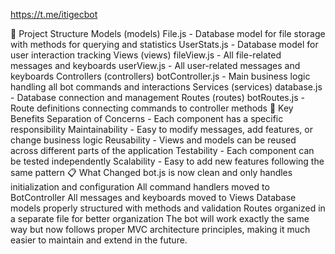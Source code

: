 https://t.me/itigecbot

📁 Project Structure
Models (models)
File.js - Database model for file storage with methods for querying and statistics
UserStats.js - Database model for user interaction tracking
Views (views)
fileView.js - All file-related messages and keyboards
userView.js - All user-related messages and keyboards
Controllers (controllers)
botController.js - Main business logic handling all bot commands and interactions
Services (services)
database.js - Database connection and management
Routes (routes)
botRoutes.js - Route definitions connecting commands to controller methods
🔧 Key Benefits
Separation of Concerns - Each component has a specific responsibility
Maintainability - Easy to modify messages, add features, or change business logic
Reusability - Views and models can be reused across different parts of the application
Testability - Each component can be tested independently
Scalability - Easy to add new features following the same pattern
📋 What Changed
bot.js is now clean and only handles initialization and configuration
All command handlers moved to BotController
All messages and keyboards moved to Views
Database models properly structured with methods and validation
Routes organized in a separate file for better organization
The bot will work exactly the same way but now follows proper MVC architecture principles, making it much easier to maintain and extend in the future.